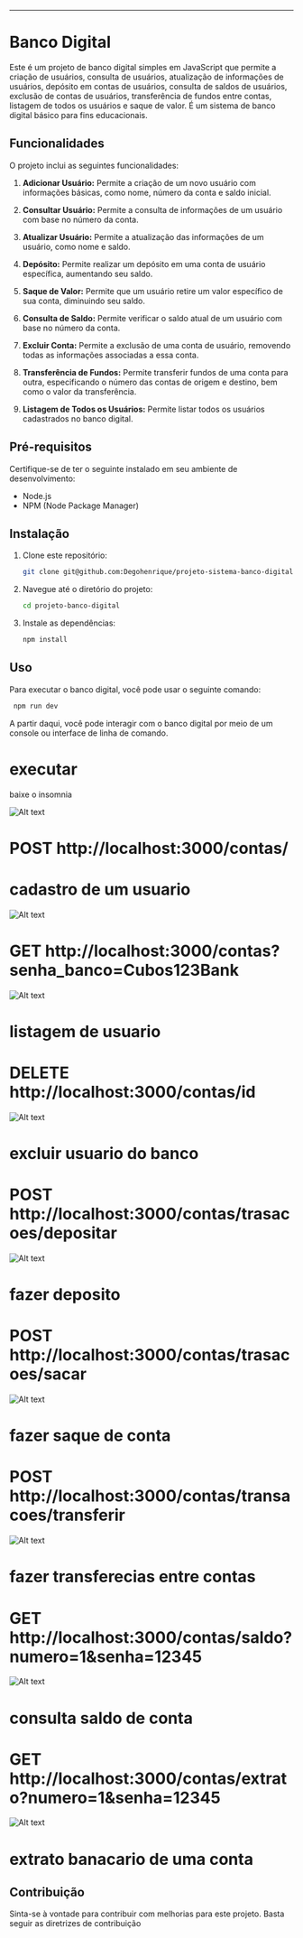 
---

# Banco Digital

Este é um projeto de banco digital simples em JavaScript que permite a criação de usuários, consulta de usuários, atualização de informações de usuários, depósito em contas de usuários, consulta de saldos de usuários, exclusão de contas de usuários, transferência de fundos entre contas, listagem de todos os usuários e saque de valor. É um sistema de banco digital básico para fins educacionais.

## Funcionalidades

O projeto inclui as seguintes funcionalidades:

1. **Adicionar Usuário:** Permite a criação de um novo usuário com informações básicas, como nome, número da conta e saldo inicial.

2. **Consultar Usuário:** Permite a consulta de informações de um usuário com base no número da conta.

3. **Atualizar Usuário:** Permite a atualização das informações de um usuário, como nome e saldo.

4. **Depósito:** Permite realizar um depósito em uma conta de usuário específica, aumentando seu saldo.

5. **Saque de Valor:** Permite que um usuário retire um valor específico de sua conta, diminuindo seu saldo.

6. **Consulta de Saldo:** Permite verificar o saldo atual de um usuário com base no número da conta.

7. **Excluir Conta:** Permite a exclusão de uma conta de usuário, removendo todas as informações associadas a essa conta.

8. **Transferência de Fundos:** Permite transferir fundos de uma conta para outra, especificando o número das contas de origem e destino, bem como o valor da transferência.

9. **Listagem de Todos os Usuários:** Permite listar todos os usuários cadastrados no banco digital.

## Pré-requisitos

Certifique-se de ter o seguinte instalado em seu ambiente de desenvolvimento:

- Node.js
- NPM (Node Package Manager)

## Instalação

1. Clone este repositório:

   ```bash
   git clone git@github.com:Degohenrique/projeto-sistema-banco-digital.git
   ```

2. Navegue até o diretório do projeto:

   ```bash
   cd projeto-banco-digital
   ```

3. Instale as dependências:

   ```bash
   npm install 
   ```

## Uso

Para executar o banco digital, você pode usar o seguinte comando:

```bash
 npm run dev 
```

A partir daqui, você pode interagir com o banco digital por meio de um console ou interface de linha de comando.


# executar
baixe o insomnia

![Alt text](image-1.png)

# POST http://localhost:3000/contas/
# cadastro de um usuario

![Alt text](image.png)


# GET http://localhost:3000/contas?senha_banco=Cubos123Bank
![Alt text](image-3.png)
# listagem de usuario


# DELETE http://localhost:3000/contas/id
![Alt text](image-4.png)
# excluir usuario do banco 

# POST http://localhost:3000/contas/trasacoes/depositar
![Alt text](image-5.png)
# fazer deposito

# POST http://localhost:3000/contas/trasacoes/sacar
![Alt text](image-6.png)
# fazer saque de conta

# POST http://localhost:3000/contas/transacoes/transferir
![Alt text](image-7.png)
# fazer transferecias entre contas

# GET http://localhost:3000/contas/saldo?numero=1&senha=12345
![Alt text](image-8.png)
# consulta saldo de conta

# GET http://localhost:3000/contas/extrato?numero=1&senha=12345
![Alt text](image-9.png)
# extrato banacario de uma conta

## Contribuição

Sinta-se à vontade para contribuir com melhorias para este projeto. Basta seguir as diretrizes de contribuição 
